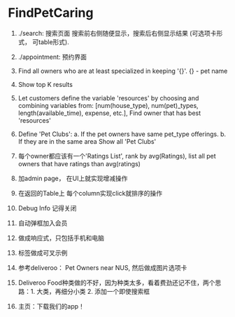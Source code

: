 # FindPetCaring

1. ./search: 搜索页面 搜索前右侧随便显示，搜索后右侧显示结果 (可选项卡形式， 可table形式).
2. ./appointment: 预约界面








1. Find all owners who are at least specialized in keeping '{}'. {} - pet name

2. Show top K results

3. Let customers define the variable 'resources' by choosing and combining variables from:
   [num(house_type), num(pet)_types, length(available_time), expense, etc.],
   Find owner that has best 'resources'

4. Define 'Pet Clubs':
    a. If the pet owners have same pet_type offerings.
    b. If they are in the same area
   Show all 'Pet Clubs'
   
5. 每个owner都应该有一个'Ratings List', rank by avg(Ratings), list all pet owners 
   that have ratings than avg(ratings)

6. 加admin page， 在UI上就实现增减操作

7. 在返回的Table上 每个column实现click就排序的操作

8. Debug Info 记得关闭

9. 自动弹框加入会员

10. 做成响应式，只包括手机和电脑

11. 标签做成可叉示例

12. 参考deliveroo： Pet Owners near NUS, 然后做成图片选项卡

13. Deliveroo Food种类做的不好，因为种类太多，看着费劲还记不住，两个思路：1. 大类，再细分小类 2. 添加一个即使搜索框

14. 主页：下载我们的app！

